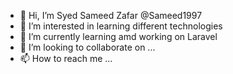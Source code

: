 - 👋 Hi, I’m Syed Sameed Zafar @Sameed1997
- 👀 I’m interested in learning different technologies
- 🌱 I’m currently learning amd working on Laravel
- 💞️ I’m looking to collaborate on ...
- 📫 How to reach me ...

<!---
Sameed1997/Sameed1997 is a ✨ special ✨ repository because its `README.md` (this file) appears on your GitHub profile.
You can click the Preview link to take a look at your changes.
--->
